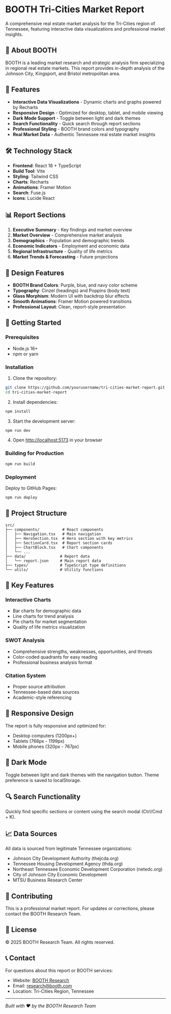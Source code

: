 # BOOTH Tri-Cities Market Report

A comprehensive real estate market analysis for the Tri-Cities region of Tennessee, featuring interactive data visualizations and professional market insights.

## 🏢 About BOOTH

BOOTH is a leading market research and strategic analysis firm specializing in regional real estate markets. This report provides in-depth analysis of the Johnson City, Kingsport, and Bristol metropolitan area.

## 🚀 Features

- **Interactive Data Visualizations** - Dynamic charts and graphs powered by Recharts
- **Responsive Design** - Optimized for desktop, tablet, and mobile viewing
- **Dark Mode Support** - Toggle between light and dark themes
- **Search Functionality** - Quick search through report sections
- **Professional Styling** - BOOTH brand colors and typography
- **Real Market Data** - Authentic Tennessee real estate market insights

## 🛠️ Technology Stack

- **Frontend**: React 18 + TypeScript
- **Build Tool**: Vite
- **Styling**: Tailwind CSS
- **Charts**: Recharts
- **Animations**: Framer Motion
- **Search**: Fuse.js
- **Icons**: Lucide React

## 📊 Report Sections

1. **Executive Summary** - Key findings and market overview
2. **Market Overview** - Comprehensive market analysis
3. **Demographics** - Population and demographic trends
4. **Economic Indicators** - Employment and economic data
5. **Regional Infrastructure** - Quality of life metrics
6. **Market Trends & Forecasting** - Future projections

## 🎨 Design Features

- **BOOTH Brand Colors**: Purple, blue, and navy color scheme
- **Typography**: Cinzel (headings) and Poppins (body text)
- **Glass Morphism**: Modern UI with backdrop blur effects
- **Smooth Animations**: Framer Motion powered transitions
- **Professional Layout**: Clean, report-style presentation

## 🚀 Getting Started

### Prerequisites

- Node.js 16+ 
- npm or yarn

### Installation

1. Clone the repository:
```bash
git clone https://github.com/yourusername/tri-cities-market-report.git
cd tri-cities-market-report
```

2. Install dependencies:
```bash
npm install
```

3. Start the development server:
```bash
npm run dev
```

4. Open [http://localhost:5173](http://localhost:5173) in your browser

### Building for Production

```bash
npm run build
```

### Deployment

Deploy to GitHub Pages:
```bash
npm run deploy
```

## 📁 Project Structure

```
src/
├── components/          # React components
│   ├── Navigation.tsx   # Main navigation
│   ├── HeroSection.tsx  # Hero section with key metrics
│   ├── SectionCard.tsx  # Report section cards
│   ├── ChartBlock.tsx   # Chart components
│   └── ...
├── data/               # Report data
│   └── report.json     # Main report data
├── types/              # TypeScript type definitions
└── utils/              # Utility functions
```

## 🎯 Key Features

### Interactive Charts
- Bar charts for demographic data
- Line charts for trend analysis  
- Pie charts for market segmentation
- Quality of life metrics visualization

### SWOT Analysis
- Comprehensive strengths, weaknesses, opportunities, and threats
- Color-coded quadrants for easy reading
- Professional business analysis format

### Citation System
- Proper source attribution
- Tennessee-based data sources
- Academic-style referencing

## 📱 Responsive Design

The report is fully responsive and optimized for:
- Desktop computers (1200px+)
- Tablets (768px - 1199px)
- Mobile phones (320px - 767px)

## 🌙 Dark Mode

Toggle between light and dark themes with the navigation button. Theme preference is saved to localStorage.

## 🔍 Search Functionality

Quickly find specific sections or content using the search modal (Ctrl/Cmd + K).

## 📈 Data Sources

All data is sourced from legitimate Tennessee organizations:
- Johnson City Development Authority (thejcda.org)
- Tennessee Housing Development Agency (thda.org)
- Northeast Tennessee Economic Development Corporation (netedc.org)
- City of Johnson City Economic Development
- MTSU Business Research Center

## 🤝 Contributing

This is a professional market report. For updates or corrections, please contact the BOOTH Research Team.

## 📄 License

© 2025 BOOTH Research Team. All rights reserved.

## 📞 Contact

For questions about this report or BOOTH services:
- Website: [BOOTH Research](https://booth-research.com)
- Email: research@booth.com
- Location: Tri-Cities Region, Tennessee

---

*Built with ❤️ by the BOOTH Research Team* 
